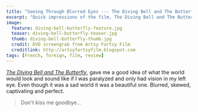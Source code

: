 ```yaml
---
title: "Seeing Through Blurred Eyes --- The Diving Bell and The Butterfly"
excerpt: "Quick impressions of the film, The Diving Bell and The Butterfly."
image: 
  feature: diving-bell-butterfly-feature.jpg
  teaser: diving-bell-butterfly-teaser.jpg
  thumb: diving-bell-butterfly-thumb.jpg
  credit: DVD screengrab from Artsy Fartsy Film
  creditlink: http://artsyfartsyfilm.blogspot.com
tags: [French, foreign, film, review]
---
```


[*The Diving Bell and The Butterfly*](http://www.thedivingbellandthebutterfly-themovie.com/), gave me a good idea of what the world would look and sound like if I was paralyzed and only had vision in my left eye. Even though it was a sad world it was a beautiful one. Blurred, skewed, captivating and perfect.

> Don't kiss me goodbye...

